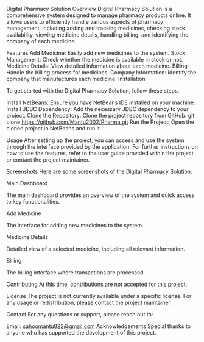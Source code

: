 Digital Pharmacy Solution
Overview
Digital Pharmacy Solution is a comprehensive system designed to manage pharmacy products online. It allows users to efficiently handle various aspects of pharmacy management, including adding and tracking medicines, checking stock availability, viewing medicine details, handling billing, and identifying the company of each medicine.

Features
Add Medicine: Easily add new medicines to the system.
Stock Management: Check whether the medicine is available in stock or not.
Medicine Details: View detailed information about each medicine.
Billing: Handle the billing process for medicines.
Company Information: Identify the company that manufactures each medicine.
Installation

To get started with the Digital Pharmacy Solution, follow these steps:

Install NetBeans: Ensure you have NetBeans IDE installed on your machine.
Install JDBC Dependency: Add the necessary JDBC dependency to your project.
Clone the Repository: Clone the project repository from GitHub.
git clone https://github.com/Mantu2002/Pharma.git
Run the Project: Open the cloned project in NetBeans and run it.

Usage
After setting up the project, you can access and use the system through the interface provided by the application. For further instructions on how to use the features, refer to the user guide provided within the project or contact the project maintainer.

Screenshots
Here are some screenshots of the Digital Pharmacy Solution:







Main Dashboard

The main dashboard provides an overview of the system and quick access to key functionalities.

Add Medicine

The interface for adding new medicines to the system.

Medicine Details

Detailed view of a selected medicine, including all relevant information.

Billing

The billing interface where transactions are processed.

Contributing
At this time, contributions are not accepted for this project.

License
The project is not currently available under a specific license. For any usage or redistribution, please contact the project maintainer.

Contact
For any questions or support, please reach out to:

Email: sahoomantu822@gmail.com
Acknowledgements
Special thanks to anyone who has supported the development of this project.


